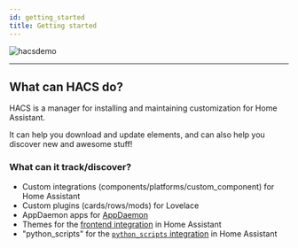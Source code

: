 ```yaml
---
id: getting_started
title: Getting started
---
```


![hacsdemo](/img/hacsdemo.gif)

***

## What can HACS do?

HACS is a manager for installing and maintaining customization for Home Assistant.

It can help you download and update elements, and can also help you discover new and awesome stuff!

### What can it track/discover?

- Custom integrations (components/platforms/custom_component) for Home Assistant
- Custom plugins (cards/rows/mods) for Lovelace
- AppDaemon apps for [AppDaemon](https://appdaemon.readthedocs.io/en/latest/)
- Themes for the [frontend integration](https://www.home-assistant.io/components/frontend/) in Home Assistant
- "python_scripts" for the [`python_scripts` integration](https://www.home-assistant.io/components/python_script/) in Home Assistant
